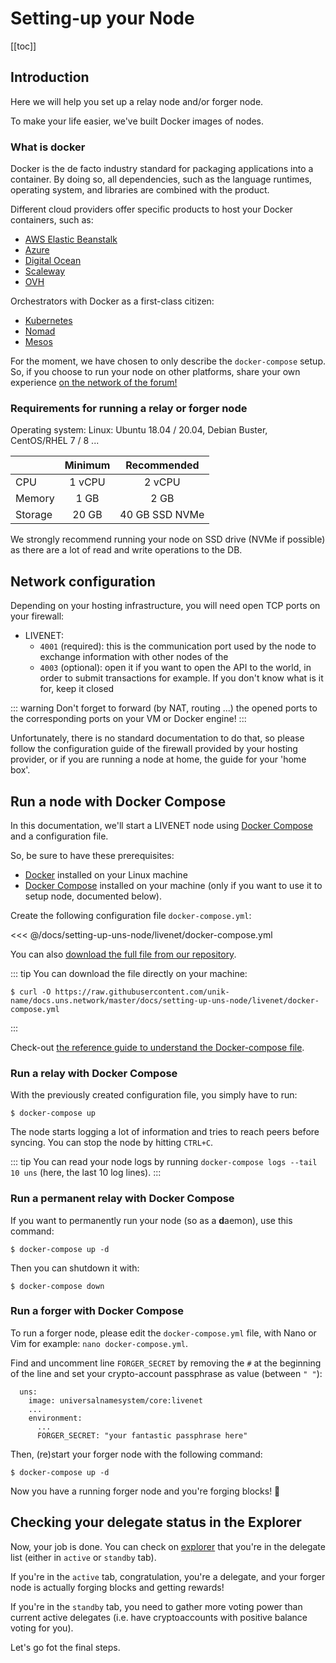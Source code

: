 ---
---

# Setting-up your Node

[[toc]]

## Introduction

Here we will help you set up a <brand name="uns"/> relay node and/or forger node.

To make your life easier, we've built Docker images of <brand name="uns"/> nodes.

### What is docker 

Docker is the de facto industry standard for packaging applications into a container.
By doing so, all dependencies, such as the language runtimes, operating system, and libraries are combined with the product.

Different cloud providers offer specific products to host your Docker containers, such as:

- [AWS Elastic Beanstalk](https://docs.aws.amazon.com/elasticbeanstalk/latest/dg/Welcome.html)
- [Azure](https://azure.microsoft.com/en-us/services/kubernetes-service/docker/)
- [Digital Ocean](https://www.digitalocean.com/products/one-click-apps/docker/)
- [Scaleway](https://www.scaleway.com/en/)
- [OVH](https://www.ovh.com)

Orchestrators with Docker as a first-class citizen:

- [Kubernetes](https://kubernetes.io/)
- [Nomad](https://www.nomadproject.io/)
- [Mesos](http://mesos.apache.org/)

For the moment, we have chosen to only describe the `docker-compose` setup.
So, if you choose to run your <brand name="uns"/> node on other platforms, share your own experience [on the <brand name="uns"/> network of the forum!](https://forum.unikname.com/c/uns-network/7)

### Requirements for running a relay or forger node

Operating system: Linux: Ubuntu 18.04 / 20.04, Debian Buster, CentOS/RHEL 7 / 8 ...

|                  |     Minimum     |   Recommended  |
|------------------|:---------------:|:--------------:|
| CPU              |      1 vCPU     |     2 vCPU     |
| Memory           |       1 GB      |      2 GB      |
| Storage          |      20 GB      | 40 GB SSD NVMe |

We strongly recommend running your node on SSD drive (NVMe if possible) as there are a lot of read and write operations to the DB.

## Network configuration

Depending on your hosting infrastructure, you will need open TCP ports on your firewall:
- LIVENET:
  * `4001` (required): this is the communication port used by the node to exchange information with other nodes of the <brand name="uns"/>
  * `4003` (optional): open it if you want to open the API to the world, in order to submit transactions for example. If you don't know what is it for, keep it closed

::: warning
Don't forget to forward (by NAT, routing ...) the opened ports to the corresponding ports on your VM or Docker engine!
:::

Unfortunately, there is no standard documentation to do that, so please follow the configuration guide of the firewall provided by your hosting provider, or if you are running a node at home, the guide for your 'home box'.

## Run a node with Docker Compose

In this documentation, we'll start a LIVENET <brand name="uns"/> node using [Docker Compose](https://docs.docker.com/compose/) and a configuration file.

So, be sure to have these prerequisites:
- [Docker](https://docs.docker.com/install) installed on your Linux machine
- [Docker Compose](https://docs.docker.com/compose/install) installed on your machine (only if you want to use it to setup node, documented below).

Create the following configuration file `docker-compose.yml`: 

<<< @/docs/setting-up-uns-node/livenet/docker-compose.yml

You can also [download the full file from our repository](https://raw.githubusercontent.com/unik-name/docs.uns.network/master/docs/setting-up-uns-node/livenet/docker-compose.yml).

::: tip
You can download the file directly on your machine:

```shell
$ curl -O https://raw.githubusercontent.com/unik-name/docs.uns.network/master/docs/setting-up-uns-node/livenet/docker-compose.yml
```
:::

Check-out [the reference guide to understand the Docker-compose file](/docker-compose-management.html#docker-compose-file).

### Run a relay with Docker Compose

With the previously created configuration file, you simply have to run:

```shell
$ docker-compose up
```

The node starts logging a lot of information and tries to reach peers before syncing.
You can stop the node by hitting `CTRL+C`.

::: tip
You can read your node logs by running `docker-compose logs --tail 10 uns` (here, the last 10 log lines).
:::

### Run a permanent relay with Docker Compose

If you want to permanently run your node (so as a **d**aemon), use this command:

```shell
$ docker-compose up -d
```

Then you can shutdown it with:

```shell
$ docker-compose down
```

### Run a forger with Docker Compose

To run a forger node, please edit the `docker-compose.yml` file, with Nano or Vim for example: `nano docker-compose.yml`.

Find and uncomment line `FORGER_SECRET` by removing the `#` at the beginning of the line and set your crypto-account passphrase as value (between `" "`):

```yaml{6}
  uns:
    image: universalnamesystem/core:livenet
    ...
    environment:
      ...
      FORGER_SECRET: "your fantastic passphrase here"
```

Then, (re)start your forger node with the following command:

```shell
$ docker-compose up -d
```

Now you have a running forger node and you're forging blocks! 👏

## Checking your delegate status in the Explorer

Now, your job is done.
You can check on [explorer](https://explorer.uns.network/delegate-monitor) that you're in the delegate list (either in `active` or `standby` tab).

If you're in the `active` tab, congratulation, you're a <brand name="uns"/> delegate, and your forger node is actually forging blocks and getting rewards!

If you're in the `standby` tab, you need to gather more voting power than current active delegates (i.e. have cryptoaccounts with positive balance voting for you).

Let's go fot the final steps.
